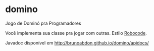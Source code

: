 domino
======

Jogo de Dominó pra Programadores

Você implementa sua classe pra jogar com outras. Estilo <a href="https://en.wikipedia.org/wiki/Robocode" title="Robocode">Robocode</a>.

Javadoc disponível em http://brunoabdon.github.io/domino/apidocs/
